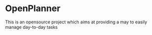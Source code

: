 # OpenPlanner
This is an opensource project which aims at providing a may to easily manage day-to-day tasks
